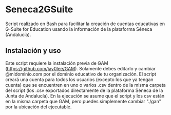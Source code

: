 # Seneca2GSuite
Script realizado en Bash para facilitar la creación de cuentas educativas en G-Suite for Education usando la información de la plataforma Séneca (Andalucía).

## Instalación y uso
Este script requiere la instalación previa de GAM (https://github.com/jay0lee/GAM).
Solamente debes editarlo y cambiar @midominio.com por el dominio educativo de tu organización. El script creará una cuenta para todos los usuarios (excepto los que ya tengan cuenta) que se encuentren en uno o varios .csv dentro de la misma carpeta del script (los .csv exportados directamente de la plataforma Séneca de la Junta de Andalucía).
En la ejecución se asume que el script y los csv están en la misma carpeta que GAM, pero puedes simplemente cambiar "./gan" por la ubicación del ejecutable.
